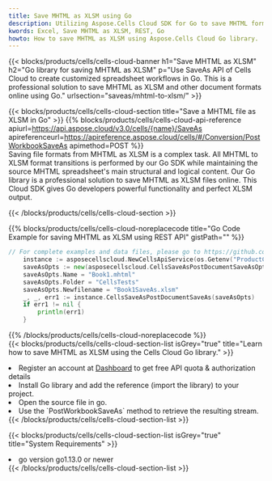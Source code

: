 ```yaml
---
title: Save MHTML as XLSM using Go 
description: Utilizing Aspose.Cells Cloud SDK for Go to save MHTML format file as XLSM format file. 
kwords: Excel, Save MHTML as XLSM, REST, Go
howto: How to save MHTML as XLSM using Aspose.Cells Cloud Go library.
---
```



{{< blocks/products/cells/cells-cloud-banner h1="Save MHTML as XLSM" h2="Go library for saving MHTML as XLSM" p="Use SaveAs API of Cells Cloud to create customized spreadsheet workflows in Go. This is a professional solution to save MHTML as XLSM and other document formats online using Go." urlsection="saveas/mhtml-to-xlsm/" >}}

{{< blocks/products/cells/cells-cloud-section  title="Save a MHTML file as XLSM in Go" >}}
{{% blocks/products/cells/cells-cloud-api-reference  apiurl=https://api.aspose.cloud/v3.0/cells/{name}/SaveAs  apireferenceurl=https://apireference.aspose.cloud/cells/#/Conversion/PostWorkbookSaveAs  apimethod=POST %}}
<br/>
Saving file formats from MHTML as XLSM is a complex task. All MHTML to XLSM format transitions is performed by our Go SDK while maintaining the source MHTML spreadsheet's main structural and logical content. Our Go library is a professional solution to save MHTML as XLSM files online. This Cloud SDK gives Go developers powerful functionality and perfect XLSM output.

{{< /blocks/products/cells/cells-cloud-section >}}

{{% blocks/products/cells/cells-cloud-noreplacecode title="Go Code Example for saving MHTML as XLSM using REST API" gistPath="" %}}
  
```go
// For complete examples and data files, please go to https://github.com/aspose-cells-cloud/aspose-cells-cloud-go/
    instance := asposecellscloud.NewCellsApiService(os.Getenv("ProductClientId"), os.Getenv("ProductClientSecret"))
    saveAsOpts := new(asposecellscloud.CellsSaveAsPostDocumentSaveAsOpts)
    saveAsOpts.Name = "Book1.mhtml"
    saveAsOpts.Folder = "CellsTests"
    saveAsOpts.Newfilename = "Book1SaveAs.xlsm"
    _, _, err1 := instance.CellsSaveAsPostDocumentSaveAs(saveAsOpts)
    if err1 != nil {
	    println(err1)
    }
```
  
{{% /blocks/products/cells/cells-cloud-noreplacecode  %}}
<br/>
{{< blocks/products/cells/cells-cloud-section-list isGrey="true"  title="Learn how to save MHTML as XLSM using the Cells Cloud Go library." >}}
<li>Register an account at <a href="https://dashboard.aspose.cloud/">Dashboard</a> to get free API quota & authorization details</li>
<li>Install Go library and add the reference (import the library) to your project.</li>
<li>Open the source file in go.</li>
<li>Use the `PostWorkbookSaveAs` method to retrieve the resulting stream.</li>
{{< /blocks/products/cells/cells-cloud-section-list >}}

{{< blocks/products/cells/cells-cloud-section-list isGrey="true"  title="System Requirements" >}}
<li>go version go1.13.0 or newer</li>
{{< /blocks/products/cells/cells-cloud-section-list >}}
